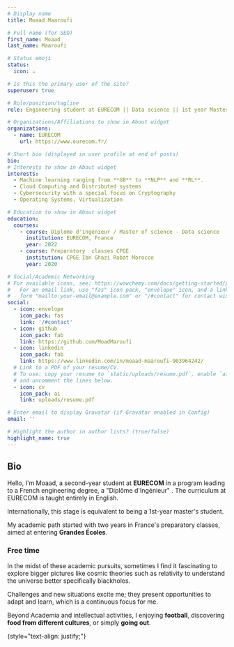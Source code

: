 ```yaml
---
# Display name
title: Moaad Maaroufi

# Full name (for SEO)
first_name: Moaad
last_name: Maaroufi

# Status emoji
status:
  icon: ☕️

# Is this the primary user of the site?
superuser: true

# Role/position/tagline
role: Engineering student at EURECOM || Data science || 1st year Masters

# Organizations/Affiliations to show in About widget
organizations:
  - name: EURECOM
    url: https://www.eurecom.fr/

# Short bio (displayed in user profile at end of posts)
bio: 
# Interests to show in About widget
interests:
  - Machine learning ranging from **GB** to **NLP** and **RL**.
  - Cloud Computing and Distributed systems
  - Cybersecurity with a special focus on Cryptography
  - Operating Systems, Virtualization

# Education to show in About widget
education:
  courses:
    - course: Diplome d'ingénieur / Master of science - Data science
      institution: EURECOM, France
      year: 2022
    - course: Preparatory  classes CPGE
      institution: CPGE Ibn Ghazi Rabat Morocco
      year: 2020

# Social/Academic Networking
# For available icons, see: https://wowchemy.com/docs/getting-started/page-builder/#icons
#   For an email link, use "fas" icon pack, "envelope" icon, and a link in the
#   form "mailto:your-email@example.com" or "/#contact" for contact widget.
social:
  - icon: envelope
    icon_pack: fas
    link: '/#contact'
  - icon: github
    icon_pack: fab
    link: https://github.com/MoadMaroufi
  - icon: linkedin
    icon_pack: fab
    link: https://www.linkedin.com/in/moaad-maaroufi-903964242/
  # Link to a PDF of your resume/CV.
  # To use: copy your resume to `static/uploads/resume.pdf`, enable `ai` icons in `params.yaml`,
  # and uncomment the lines below.
  - icon: cv
    icon_pack: ai
    link: uploads/resume.pdf

# Enter email to display Gravatar (if Gravatar enabled in Config)
email: ''

# Highlight the author in author lists? (true/false)
highlight_name: true
---
```


## Bio

Hello, I'm Moaad, a second-year student at **EURECOM** in a program leading to a French engineering degree, a "Diplôme d'Ingénieur" . The curriculum at EURECOM is taught entirely in English.

Internationally, this stage is equivalent to being a 1st-year master's student. 

My academic path started with two years in France's preparatory classes, aimed at entering **Grandes Écoles**. 


### Free time
In the midst of these academic pursuits, sometimes I find it fascinating to explore bigger pictures like cosmic theories such as relativity to understand the universe better specifically blackholes. 

Challenges and new situations excite me; they present opportunities to adapt and learn, which is a continuous focus for me. 

Beyond Academia and intellectual activities, I enjoying **football**, discovering **food from different cultures**, or simply **going out**.

{style="text-align: justify;"}
